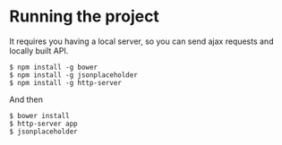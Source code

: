 # Running the project

It requires you having a local server, so you can send ajax requests and locally built API.

    $ npm install -g bower
    $ npm install -g jsonplaceholder
    $ npm install -g http-server


And then

    $ bower install
    $ http-server app
    $ jsonplaceholder
